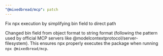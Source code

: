 ```yaml
---
"@mixedbread/mcp": patch
---
```


Fix npx execution by simplifying bin field to direct path

Changed bin field from object format to string format (following the pattern used by official MCP servers like @modelcontextprotocol/server-filesystem). This ensures npx properly executes the package when running `npx @mixedbread/mcp`.